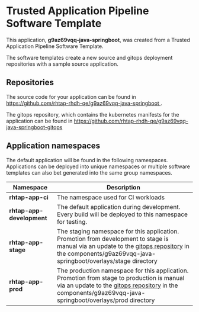 # Trusted Application Pipeline Software Template

This application, **g9az69vqq-java-springboot**, was created from a Trusted Application Pipeline Software Template.

The software templates create a new source and gitops deployment repositories with a sample source application. 

## Repositories

The source code for your application can be found in [https://github.com/rhtap-rhdh-qe/g9az69vqq-java-springboot ](https://github.com/rhtap-rhdh-qe/g9az69vqq-java-springboot ).
 
The gitops repository, which contains the kubernetes manifests for the application can be found in 
[https://github.com/rhtap-rhdh-qe/g9az69vqq-java-springboot-gitops ](https://github.com/rhtap-rhdh-qe/g9az69vqq-java-springboot-gitops ) 

## Application namespaces 

The default application will be found in the following namespaces. Applications can be deployed into unique namespaces or multiple software templates can also bet generated into the same group namespaces.  

|  Namespace   |  Description   |  
| -------- | -------- |
| **rhtap-app-ci** | The namespace used for CI workloads |
| **rhtap-app-development** | The default application during development. Every build will be deployed to this namespace for testing. |
| **rhtap-app-stage** | The staging namespace for this application. Promotion from development to stage is manual via an update to the [gitops repository](https://github.com/rhtap-rhdh-qe/g9az69vqq-java-springboot-gitops ) in the components/g9az69vqq-java-springboot/overlays/stage directory |
| **rhtap-app-prod** | The production namespace for this application. Promotion from stage to production is manual via an update to the [gitops repository](https://github.com/rhtap-rhdh-qe/g9az69vqq-java-springboot-gitops ) in the components/g9az69vqq-java-springboot/overlays/prod directory |
